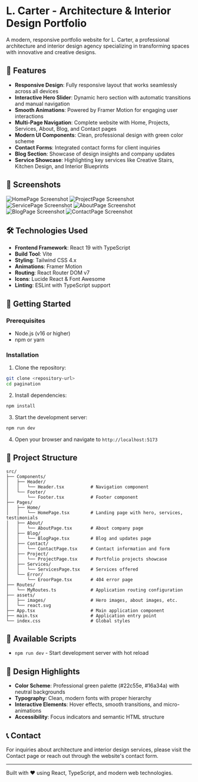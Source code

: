 # L. Carter - Architecture & Interior Design Portfolio

A modern, responsive portfolio website for L. Carter, a professional architecture and interior design agency specializing in transforming spaces with innovative and creative designs.

## 🌟 Features

- **Responsive Design**: Fully responsive layout that works seamlessly across all devices
- **Interactive Hero Slider**: Dynamic hero section with automatic transitions and manual navigation
- **Smooth Animations**: Powered by Framer Motion for engaging user interactions
- **Multi-Page Navigation**: Complete website with Home, Projects, Services, About, Blog, and Contact pages
- **Modern UI Components**: Clean, professional design with green color scheme
- **Contact Forms**: Integrated contact forms for client inquiries
- **Blog Section**: Showcase of design insights and company updates
- **Service Showcase**: Highlighting key services like Creative Stairs, Kitchen Design, and Interior Blueprints

## 📸 Screenshots

![HomePage Screenshot](./src/assets/images/Screenshot/localhost_5173_.png)
![ProjectPage Screenshot](./src/assets/images/Screenshot/localhost_5173_%20(1).png)
![ServicePage Screenshot](./src/assets/images/Screenshot/localhost_5173_%20(2).png)
![AboutPage Screenshot](./src/assets/images/Screenshot/localhost_5173_%20(3).png)
![BlogPage Screenshot](./src/assets/images/Screenshot/localhost_5173_%20(4).png)
![ContactPage Screenshot](./src/assets/images/Screenshot/localhost_5173_%20(5).png)

## 🛠️ Technologies Used

- **Frontend Framework**: React 19 with TypeScript
- **Build Tool**: Vite
- **Styling**: Tailwind CSS 4.x
- **Animations**: Framer Motion
- **Routing**: React Router DOM v7
- **Icons**: Lucide React & Font Awesome
- **Linting**: ESLint with TypeScript support

## 🚀 Getting Started

### Prerequisites

- Node.js (v16 or higher)
- npm or yarn

### Installation

1. Clone the repository:
```bash
git clone <repository-url>
cd pagination
```

2. Install dependencies:
```bash
npm install
```

3. Start the development server:
```bash
npm run dev
```

4. Open your browser and navigate to `http://localhost:5173`

## 📁 Project Structure

```
src/
├── Components/
│   ├── Header/
│   │   └── Header.tsx          # Navigation component
│   └── Footer/
│       └── Footer.tsx          # Footer component
├── Pages/
│   ├── Home/
│   │   └── HomePage.tsx        # Landing page with hero, services, testimonials
│   ├── About/
│   │   └── AboutPage.tsx       # About company page
│   ├── Blog/
│   │   └── BlogPage.tsx        # Blog and updates page
│   ├── Contact/
│   │   └── ContactPage.tsx     # Contact information and form
│   ├── Project/
│   │   └── ProjectPage.tsx     # Portfolio projects showcase
│   ├── Services/
│   │   └── ServicesPage.tsx    # Services offered
│   └── Error/
│       └── EroorPage.tsx       # 404 error page
├── Routes/
│   └── MyRoutes.ts             # Application routing configuration
├── assets/
│   ├── images/                 # Hero images, about images, etc.
│   └── react.svg
├── App.tsx                     # Main application component
├── main.tsx                    # Application entry point
└── index.css                   # Global styles
```

## 📜 Available Scripts

- `npm run dev` - Start development server with hot reload

## 🎨 Design Highlights

- **Color Scheme**: Professional green palette (#22c55e, #16a34a) with neutral backgrounds
- **Typography**: Clean, modern fonts with proper hierarchy
- **Interactive Elements**: Hover effects, smooth transitions, and micro-animations
- **Accessibility**: Focus indicators and semantic HTML structure

## 📞 Contact

For inquiries about architecture and interior design services, please visit the Contact page or reach out through the website's contact form.

---

Built with ❤️ using React, TypeScript, and modern web technologies.
